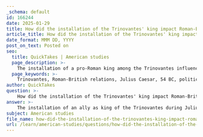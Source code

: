 ```yaml
---
_schema: default
id: 166244
date: 2025-01-29
title: How did the installation of the Trinovantes' king impact Roman-British relations?
article_title: How did the installation of the Trinovantes' king impact Roman-British relations?
date_format: MMM DD, YYYY
post_on_text: Posted on
seo:
  title: QuickTakes | American studies
  page_description: >-
    The installation of a pro-Roman king among the Trinovantes influenced political legitimacy, economic control, and cultural exchanges, while also leading to resistance against Roman rule.
  page_keywords: >-
    Trinovantes, Roman-British relations, Julius Caesar, 54 BC, political legitimacy, tribute, resistance, cultural exchange, Roman influence, economic control
author: QuickTakes
question: >-
    How did the installation of the Trinovantes' king impact Roman-British relations?
answer: >-
    The installation of an ally as king of the Trinovantes during Julius Caesar's second invasion of Britain in 54 BC had significant implications for Roman-British relations. This political maneuvering was a strategic effort by Caesar to establish a foothold in Britain and to create a network of local allies who would support Roman interests.\n\n1. **Political Legitimacy and Control**: By placing a king who was favorable to Rome on the throne of the Trinovantes, Caesar aimed to legitimize Roman influence in the region. This act not only helped to secure a local ally but also served as a demonstration of Roman power and the ability to manipulate local politics to their advantage. The Trinovantes, being one of the most powerful tribes in southeastern Britain, provided a crucial ally for the Romans.\n\n2. **Tribute and Economic Impact**: The claim of tribute from the Trinovantes was another aspect of this relationship. While it is unclear whether the tribute was consistently paid, the expectation of tribute indicated a form of economic control and integration into the Roman sphere. This would have implications for local economies and the perception of Roman authority among other tribes.\n\n3. **Resistance and Rebellion**: The installation of a pro-Roman king did not eliminate resistance among other tribes. In fact, it may have fueled resentment and opposition, as seen later with leaders like Caractacus and Boudicca, who rallied against Roman rule. The presence of a Roman-aligned king could have been perceived as a betrayal by other tribes, leading to increased tensions and eventual uprisings.\n\n4. **Cultural Exchange and Syncretism**: The political alliance also facilitated cultural exchanges between the Romans and the Britons. The Trinovantes, under Roman influence, may have adopted certain Roman customs and practices, leading to a degree of syncretism. This cultural blending would have lasting effects on the development of British society under Roman rule.\n\nIn summary, the installation of the Trinovantes' king was a pivotal moment in Roman-British relations, establishing a framework for political control, economic exploitation, and cultural exchange, while also sowing the seeds of resistance that would manifest in later conflicts.
subject: American studies
file_name: how-did-the-installation-of-the-trinovantes-king-impact-romanbritish-relations.md
url: /learn/american-studies/questions/how-did-the-installation-of-the-trinovantes-king-impact-romanbritish-relations
---
```


&nbsp;